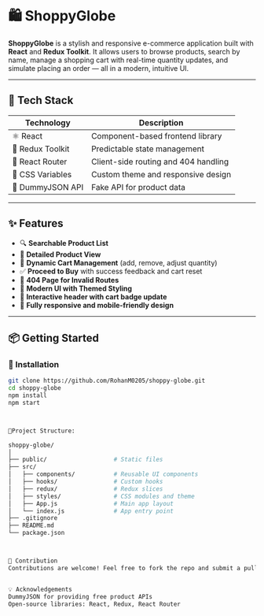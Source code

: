 # 🛍️ ShoppyGlobe

**ShoppyGlobe** is a stylish and responsive e-commerce application built with **React** and **Redux Toolkit**. It allows users to browse products, search by name, manage a shopping cart with real-time quantity updates, and simulate placing an order — all in a modern, intuitive UI.

---

## 🧰 Tech Stack

| Technology        | Description                          |
|------------------|--------------------------------------|
| ⚛️ React         | Component-based frontend library     |
| 🧠 Redux Toolkit | Predictable state management         |
| 🔀 React Router  | Client-side routing and 404 handling |
| 🎨 CSS Variables | Custom theme and responsive design   |
| 🛒 DummyJSON API | Fake API for product data            |

---

## ✨ Features

- 🔍 **Searchable Product List**
- 📄 **Detailed Product View**
- 🛒 **Dynamic Cart Management** (add, remove, adjust quantity)
- ✅ **Proceed to Buy** with success feedback and cart reset
- 🚫 **404 Page for Invalid Routes**
- 🎨 **Modern UI with Themed Styling**
- 💬 **Interactive header with cart badge update**
- 📱 **Fully responsive and mobile-friendly design**

---

## 📦 Getting Started

### 🔧 Installation

```bash
git clone https://github.com/RohanM0205/shoppy-globe.git
cd shoppy-globe
npm install
npm start



📁Project Structure:

shoppy-globe/
│
├── public/                   # Static files
├── src/
│   ├── components/           # Reusable UI components
│   ├── hooks/                # Custom hooks
│   ├── redux/                # Redux slices
│   ├── styles/               # CSS modules and theme
│   ├── App.js                # Main app layout
│   └── index.js              # App entry point
├── .gitignore
├── README.md
└── package.json



🙌 Contribution
Contributions are welcome! Feel free to fork the repo and submit a pull request for any improvements or ideas.


💡 Acknowledgements
DummyJSON for providing free product APIs
Open-source libraries: React, Redux, React Router
